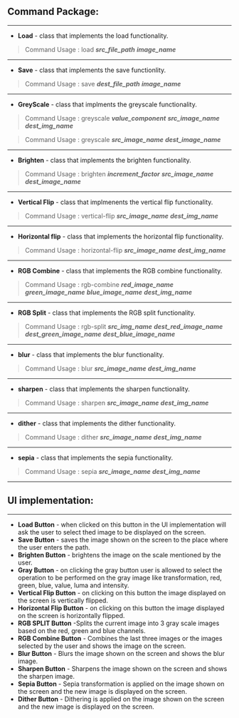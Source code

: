 ## Command Package:
---


* **Load** - class that implements the load functionality.
> Command Usage : load ***src_file_path*** ***image_name***
---
* **Save** - class that implements the save functionlity.
> Command Usage : save ***dest_file_path*** ***image_name***
---

* **GreyScale** - class that implments the greyscale functionality.
> Command Usage : greyscale ***value_component*** ***src_image_name*** ***dest_img_name***

> Command Usage : greyscale ***src_image_name*** ***dest_image_name***
---

* **Brighten** - class that implements the brighten functionality.
> Command Usage : brighten ***increment_factor*** ***src_image_name*** ***dest_image_name***
---

* **Vertical Flip** - class that implmenents the vertical flip functionality.
> Command Usage : vertical-flip ***src_image_name*** ***dest_img_name***
---

* **Horizontal flip** -  class that implements the horizontal flip functionality.
> Command Usage : horizontal-flip ***src_image_name*** ***dest_img_name***
---

* **RGB Combine** - class that implements the RGB combine functionality.
> Command Usage : rgb-combine ***red_image_name*** ***green_image_name*** ***blue_image_name*** ***dest_img_name***
---

* **RGB Split** - class that implements the RGB split functionality.
> Command Usage : rgb-split ***src_img_name*** ***dest_red_image_name*** ***dest_green_image_name*** ***dest_blue_image_name*** 
---

* **blur** - class that implements the blur functionality.
> Command Usage : blur ***src_image_name*** ***dest_img_name***
---

* **sharpen** - class that implements the sharpen functionality.
> Command Usage : sharpen ***src_image_name*** ***dest_img_name***
---

* **dither** - class that implements the dither functionality.
> Command Usage : dither ***src_image_name*** ***dest_img_name***
---

* **sepia** - class that implements the sepia functionality.
> Command Usage : sepia ***src_image_name*** ***dest_img_name***
---
## UI implementation:
---
* **Load Button** -  when clicked on this button in the UI implementation will ask the user to select thed image to be displayed on the screen.
* **Save Button** - saves the image shown on the screen to the place where the user enters the path.
* **Brighten Button** - brightens the image on the scale mentioned by the user.
* **Gray Button** - on clicking the gray button user is allowed to select the operation to be performed on the gray image like transformation, red, green, blue, value, luma and intensity.
* **Vertical Flip Button** -  on clicking on this button the image displayed on the screen is vertically flipped.
* **Horizontal Flip Button** -  on clicking on this button the image displayed on the screen is horizontally flipped.
* **RGB SPLIT Button** -Splits the current image into 3 gray scale images based on the red, green and blue channels.
* **RGB Combine Button** -  Combines the last three images or the images selected by the user and shows the image on the screen.
 * **Blur Button** - Blurs the image shown on the screen and shows the blur image.
 * **Sharpen Button** - Sharpens the image shown on the screen and shows the sharpen image.
  * **Sepia Button** - Sepia transformation is applied on the image shown on the screen and the new image is displayed on the screen.
 * **Dither Button** - Dithering is applied on the image shown on the screen and the new image is displayed on the screen.
  